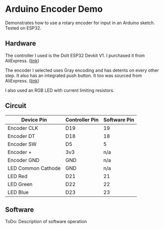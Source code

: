 # Arduino Encoder Demo
Demonstrates how to use a rotary encoder for input in an Arduino sketch. Tested on ESP32.

## Hardware
The controller I used is the DoIt ESP32 Devkit V1. I purchased it from AliExpress. ([link](https://www.aliexpress.com/item/32659152063.html?spm=a2g0s.9042311.0.0.42ab4c4dlEfLZD))

The encoder I selected uses Gray encoding and has detents on every other step. It also has an integrated push button. It too was sourced from AliExpress. ([link](https://www.aliexpress.com/item/2050939127.html?spm=a2g0s.9042311.0.0.42ab4c4dlEfLZD))

I also used an RGB LED with current limiting resistors.

## Circuit

Device Pin | Controller Pin | Software Pin
--- | --- | ---
Encoder CLK | D19 | 19 
Encoder DT | D18 | 18
Encoder SW | D5 | 5
Encoder + | 3v3 | n/a
Encoder GND | GND | n/a
LED Common Cathode | GND | n/a
LED Red | D21 | 21
LED Green | D22 | 22
LED Blue | D23 | 23

## Software
ToDo: Description of software operation
